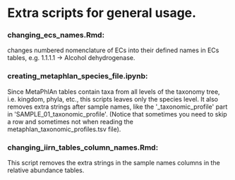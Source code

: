 # Extra scripts for general usage.

### changing_ecs_names.Rmd: 
changes numbered nomenclature of ECs into their defined names in ECs tables, e.g. 1.1.1.1 -> Alcohol dehydrogenase. 


### creating_metaphlan_species_file.ipynb:
Since MetaPhlAn tables contain taxa from all levels of the taxonomy tree, i.e. kingdom, phyla, etc., this scripts leaves only the species level. 
It also removes extra strings after sample names, like the '_taxonomic_profile' part in 'SAMPLE_01_taxonomic_profile'. 
(Notice that sometimes you need to skip a row and sometimes not when reading the metaphlan_taxonomic_profiles.tsv file). 


### changing_iirn_tables_column_names.Rmd:
This script removes the extra strings in the sample names columns in the relative abundance tables. 



